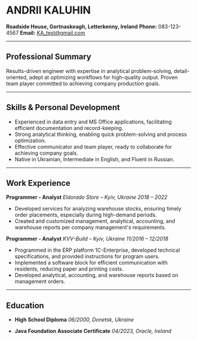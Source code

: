 # ANDRII KALUHIN

**Roadside House, Gortnaskeagh, Letterkenny, Ireland**
**Phone:** 083-123-4567
**Email:** KA_test@gmail.com

----

## Professional Summary
Results-driven engineer with expertise in analytical problem-solving, detail-oriented, adept at optimizing workflows for high-quality output.
Proven team player committed to achieving company production goals.

----

## Skills & Personal Development
- Experienced in data entry and MS Office applications, facilitating efficient documentation and record-keeping.
- Strong analytical thinking, enabling quick problem-solving and process optimization.
- Effective communicator and team player, ready to collaborate for achieving company goals.
- Native in Ukrainian, Intermediate in English, and Fluent in Russian.

----

## Work Experience

**Programmer - Analyst**
*Eldorado Store – Kyiv, Ukraine*
*2018 – 2022*
- Developed services for analyzing warehouse stocks, ensuring timely order placements, especially during high-demand periods.
- Created and customized management, analytical, accounting, and warehouse reports per company management's requirements.

**Programmer - Analyst**
*KVV-Build – Kyiv, Ukraine*
*11/2016 – 12/2018*
- Programmed in the ERP platform 1C-Enterprise, developed technical specifications, and provided instructions for program users.
- Implemented a software block for efficient communication with residents, reducing paper and printing costs.
- Developed analytical, accounting, and warehouse reports based on management orders.

---

## Education
- **High School Diploma**
  *06/2000, Donetsk, Ukraine*

- **Java Foundation Associate Certificate**
  *04/2023, Oracle, Ireland*